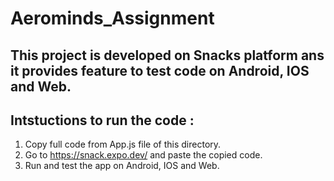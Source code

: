 # Aerominds_Assignment

## This project is developed on Snacks platform ans it provides feature to test code on Android, IOS and Web. 

## Intstuctions to run the code :

1. Copy full code from App.js file of this directory.
2. Go to https://snack.expo.dev/ and paste the copied code.
3. Run and test the app on Android, IOS and Web. 
